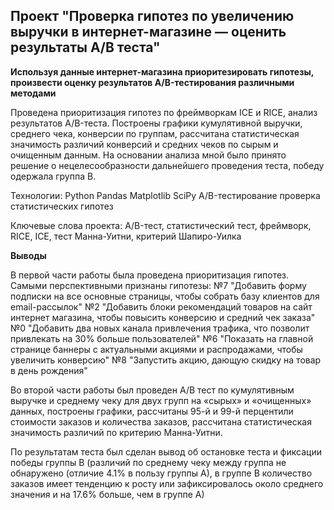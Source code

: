 ## Проект "Проверка гипотез по увеличению выручки в интернет-магазине — оценить результаты A/B теста"

<b>Используя данные интернет-магазина приоритезировать гипотезы, произвести оценку результатов A/B-тестирования различными методами</b>


Проведена приоритизация гипотез по фреймворкам ICE и RICE, анализ результатов A/B-теста. Построены графики кумулятивной выручки, среднего чека,
конверсии по группам, рассчитана статистическая значимость различий конверсий и средних чеков по сырым и очищенным данным. На основании анализа мной было
принято решение о нецелесообразности дальнейшего проведения теста, победу одержала группа В.

Технологии: 
Python
Pandas
Matplotlib
SciPy
A/B-тестирование
проверка статистических гипотез

Ключевые слова проекта: A/B-тест, статистический тест, фреймворк, RICE, ICE, тест Манна-Уитни, критерий Шапиро-Уилка

<b>Выводы</b>

В первой части работы была проведена приоритизация гипотез. Самыми перспективными признаны гипотезы:
№7 "Добавить форму подписки на все основные страницы, чтобы собрать базу клиентов для email-рассылок"
№2 "Добавить блоки рекомендаций товаров на сайт интернет магазина, чтобы повысить конверсию и средний чек заказа"
№0 "Добавить два новых канала привлечения трафика, что позволит привлекать на 30% больше пользователей"
№6 "Показать на главной странице баннеры с актуальными акциями и распродажами, чтобы увеличить конверсию"
№8 "Запустить акцию, дающую скидку на товар в день рождения"

Во второй части работы был проведен А/В тест по кумулятивным выручке и среднему чеку для двух групп на «сырых» и «очищенных» данных, построены графики, рассчитаны 95-й и 99-й перцентили стоимости заказов и количества заказов, рассчитана статистическая значимость различий по критерию Манна-Уитни.

По результатам теста был сделан вывод об остановке теста и фиксации победы группы В (различий по среднему чеку между группа не обнаружено (отличие 4.1% в пользу группы А), в группе В количество заказов имеет тенденцию к росту или зафиксировалось около среднего значения и на 17.6% больше, чем в группе А)

